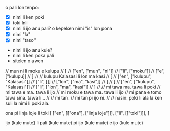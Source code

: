o pali lon tenpo:
- [x] nimi li ken poki
- [x] toki Inli
- [x] nimi li ijo anu pali? o kepeken nimi "is" lon pona
- [x] nimi "la"
- [x] nimi "taso"
- nimi li ijo anu kule?
- nimi li ken poka pali
- sitelen o awen

// mun ni li moku e kulupu
// [
// ["en", ["mun", "ni"]]
// ["li", ["moku"]]
// ["e", ["kulupu]]
// ]
//
// kulupu Kalasasi li lon ma kasi
// [
// ["en", ["kulupu", "Kalasasi"]]
// ["li", []]
// ["lon", ["ma", "kasi"]]
// ]
// [
// ["en", ["kulupu", "Kalasasi"]]
// ["li", ["lon", "ma", "kasi"]]
// ]
//
// mi tawa ma. tawa li poki
// mi tawa e ma. tawa li ijo
// mi moku e tawa ma. tawa li ijo
// mi pana e tomo tawa sina. tawa li...
//
// mi tan.
// mi tan pi ijo ni.
//
// nasin: poki li ala la ken suli la nimi li poki ala.

ona pi linja loje li toki
[
    ["en", [["ona"], ["linja loje"]]],
    ["li", [["toki"]]],
]


ijo (kule mute) li pali (kule mute) pi ijo (kule mute) e ijo (kule mute)
